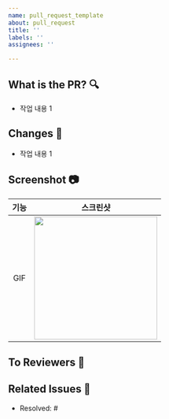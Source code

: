 ```yaml
---
name: pull_request_template
about: pull_request
title: ''
labels: ''
assignees: ''

---
```


## What is the PR? 🔍
<!-- 아래 리스트를 지우고, 작업하게 된 배경을 적어주세요. -->
 - 작업 내용 1

## Changes 📝
<!-- 작업 내용 및 덧붙이고 싶은 내용이 있다면! -->
 - 작업 내용 1

## Screenshot 📷
<!-- 작업한 화면이 있다면 스크린 샷으로 첨부해주세요. -->

|    기능    |   스크린샷   |
| :-------------: | :----------: |
| GIF | <img src = "" width ="250">|

## To Reviewers 🙏
<!-- 리뷰어에게 주목했으면 하는 점 or 바라는 점을 적어주세요. -->

## Related Issues 💭
<!-- 작업한 이슈번호를 # 뒤에 붙여주세요. 수고했습니다~* -->
- Resolved: #
